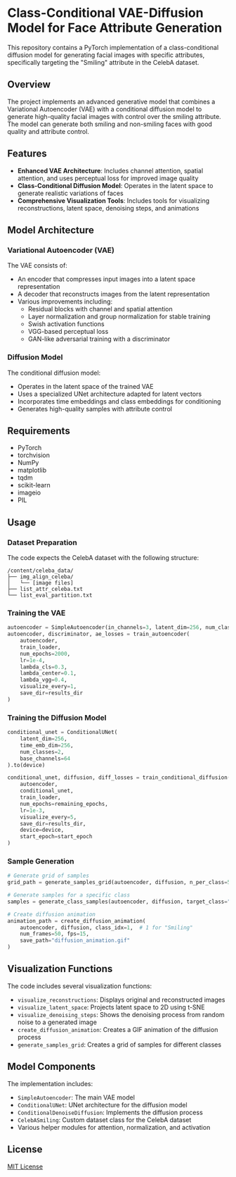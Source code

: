 # Class-Conditional VAE-Diffusion Model for Face Attribute Generation

This repository contains a PyTorch implementation of a class-conditional diffusion model for generating facial images with specific attributes, specifically targeting the "Smiling" attribute in the CelebA dataset.

## Overview

The project implements an advanced generative model that combines a Variational Autoencoder (VAE) with a conditional diffusion model to generate high-quality facial images with control over the smiling attribute. The model can generate both smiling and non-smiling faces with good quality and attribute control.

## Features

- **Enhanced VAE Architecture**: Includes channel attention, spatial attention, and uses perceptual loss for improved image quality
- **Class-Conditional Diffusion Model**: Operates in the latent space to generate realistic variations of faces
- **Comprehensive Visualization Tools**: Includes tools for visualizing reconstructions, latent space, denoising steps, and animations

## Model Architecture

### Variational Autoencoder (VAE)

The VAE consists of:
- An encoder that compresses input images into a latent space representation
- A decoder that reconstructs images from the latent representation
- Various improvements including:
  - Residual blocks with channel and spatial attention
  - Layer normalization and group normalization for stable training
  - Swish activation functions
  - VGG-based perceptual loss
  - GAN-like adversarial training with a discriminator

### Diffusion Model

The conditional diffusion model:
- Operates in the latent space of the trained VAE
- Uses a specialized UNet architecture adapted for latent vectors
- Incorporates time embeddings and class embeddings for conditioning
- Generates high-quality samples with attribute control

## Requirements

- PyTorch
- torchvision
- NumPy
- matplotlib
- tqdm
- scikit-learn
- imageio
- PIL

## Usage

### Dataset Preparation

The code expects the CelebA dataset with the following structure:
```
/content/celeba_data/
├── img_align_celeba/
│   └── [image files]
├── list_attr_celeba.txt
└── list_eval_partition.txt
```

### Training the VAE

```python
autoencoder = SimpleAutoencoder(in_channels=3, latent_dim=256, num_classes=2).to(device)
autoencoder, discriminator, ae_losses = train_autoencoder(
    autoencoder,
    train_loader,
    num_epochs=2000,
    lr=1e-4,
    lambda_cls=0.3,
    lambda_center=0.1,
    lambda_vgg=0.4,
    visualize_every=1,
    save_dir=results_dir
)
```

### Training the Diffusion Model

```python
conditional_unet = ConditionalUNet(
    latent_dim=256,
    time_emb_dim=256,
    num_classes=2,
    base_channels=64
).to(device)

conditional_unet, diffusion, diff_losses = train_conditional_diffusion(
    autoencoder, 
    conditional_unet, 
    train_loader, 
    num_epochs=remaining_epochs, 
    lr=1e-3,
    visualize_every=5,
    save_dir=results_dir,
    device=device,
    start_epoch=start_epoch
)
```

### Sample Generation

```python
# Generate grid of samples
grid_path = generate_samples_grid(autoencoder, diffusion, n_per_class=5, save_dir=results_dir)

# Generate samples for a specific class
samples = generate_class_samples(autoencoder, diffusion, target_class="Smiling", num_samples=5)

# Create diffusion animation
animation_path = create_diffusion_animation(
    autoencoder, diffusion, class_idx=1,  # 1 for "Smiling"
    num_frames=50, fps=15,
    save_path="diffusion_animation.gif"
)
```

## Visualization Functions

The code includes several visualization functions:
- `visualize_reconstructions`: Displays original and reconstructed images
- `visualize_latent_space`: Projects latent space to 2D using t-SNE
- `visualize_denoising_steps`: Shows the denoising process from random noise to a generated image
- `create_diffusion_animation`: Creates a GIF animation of the diffusion process
- `generate_samples_grid`: Creates a grid of samples for different classes

## Model Components

The implementation includes:
- `SimpleAutoencoder`: The main VAE model
- `ConditionalUNet`: UNet architecture for the diffusion model
- `ConditionalDenoiseDiffusion`: Implements the diffusion process
- `CelebASmiling`: Custom dataset class for the CelebA dataset
- Various helper modules for attention, normalization, and activation

## License

[MIT License](LICENSE)
